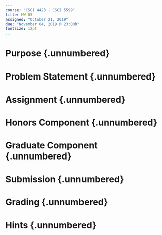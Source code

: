 ```yaml
---
course: "CSCI 4423 | CSCI 5599"
title: HW 05 -
assigned: "October 21, 2019"
due: "November 04, 2019 @ 23:00h"
fontsize: 12pt
...
```


# Purpose {.unnumbered}

# Problem Statement {.unnumbered}

# Assignment {.unnumbered}

# Honors Component {.unnumbered}

# Graduate Component {.unnumbered}

# Submission {.unnumbered}

# Grading {.unnumbered}

# Hints {.unnumbered}
